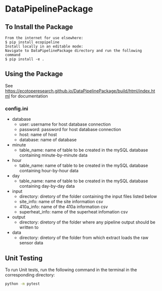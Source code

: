 # DataPipelinePackage

## To Install the Package
    From the internet for use elsewhere:
    $ pip install ecopipeline
    Install locally in an editable mode:
    Navigate to DataPipelinePackage directory and run the following command
    $ pip install -e .

## Using the Package
See https://ecotoperesearch.github.io/DataPipelinePackage/build/html/index.html for documentation

### config.ini
- database
    - user: username for host database connection 
    - password: password for host database connection
    - host: name of host 
    - database: name of database
- minute
    - table_name: name of table to be created in the mySQL database containing minute-by-minute data
- hour
    - table_name: name of table to be created in the mySQL database containing hour-by-hour data
- day
    - table_name: name of table to be created in the mySQL database containing day-by-day data
- input
    - directory: diretory of the folder containing the input files listed below
    - site_info: name of the site information csv
    - 410a_info: name of the 410a information csv
    - superheat_info: name of the superheat infomation csv
- output 
    - directory: diretory of the folder where any pipeline output should be written to
- data
    - directory: diretory of the folder from which extract loads the raw sensor data
## Unit Testing
To run Unit tests, run the following command in the terminal in the corresponding directory:
```bash
python -m pytest
```















